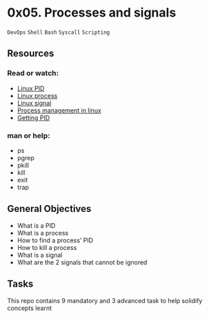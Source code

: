 # 0x05. Processes and signals

`DevOps` `Shell` `Bash` `Syscall` `Scripting`

## Resources

### Read or watch:

- [Linux PID](https://intranet.alxswe.com/rltoken/qVGxUt1QMIV4B4oVrQBlQg)
- [Linux process](https://intranet.alxswe.com/rltoken/px2TdWSjVO8i9SB5gHchAw)
- [Linux signal](https://intranet.alxswe.com/rltoken/qQSGz9CN52PVF3IPCuaRiw)
- [Process management in linux](https://intranet.alxswe.com/rltoken/XlYrlghzNZ6Z1cbI_IPaiA)
- [Getting PID](https://www.baeldung.com/linux/just-started-process-pid)

### man or help:

- ps
- pgrep
- pkill
- kill
- exit
- trap

## General Objectives

- What is a PID
- What is a process
- How to find a process’ PID
- How to kill a process
- What is a signal
- What are the 2 signals that cannot be ignored

## Tasks

This repo contains 9 mandatory and 3 advanced task to help solidify concepts learnt
